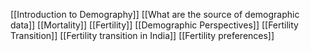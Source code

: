 [[Introduction to Demography]]
[[What are the source of demographic data]]
[[Mortality]] 
[[Fertility]] 
[[Demographic Perspectives]] 
[[Fertility Transition]] 
[[Fertility transition in India]] 
[[Fertility preferences]] 
